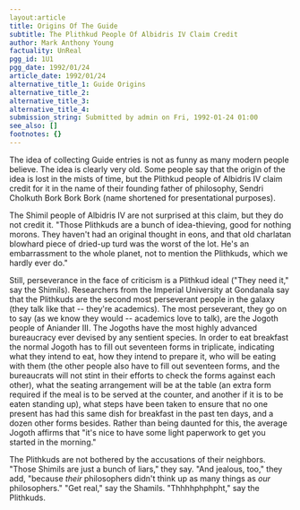 ```yaml
---
layout:article
title: Origins Of The Guide
subtitle: The Plithkud People Of Albidris IV Claim Credit
author: Mark Anthony Young
factuality: UnReal
pgg_id: 1U1
pgg_date: 1992/01/24
article_date: 1992/01/24
alternative_title_1: Guide Origins
alternative_title_2: 
alternative_title_3: 
alternative_title_4: 
submission_string: Submitted by admin on Fri, 1992-01-24 01:00
see_also: []
footnotes: {}
---
```

<div>
<p>The idea of collecting Guide entries is not as funny as many modern people believe. The idea is clearly very old. Some people say that the origin of the idea is lost in the mists of time, but the Plithkud people of Albidris IV claim credit for it in the name of their founding father of philosophy, Sendri Cholkuth Bork Bork Bork (name shortened for presentational purposes).</p>
<p>The Shimil people of Albidris IV are not surprised at this claim, but they do not credit it. "Those Plithkuds are a bunch of idea-thieving, good for nothing morons. They haven't had an original thought in eons, and that old charlatan blowhard piece of dried-up turd was the worst of the lot. He's an embarrassment to the whole planet, not to mention the Plithkuds, which we hardly ever do."</p>
<p>Still, perseverance in the face of criticism is a Plithkud ideal ("They need it," say the Shimils). Researchers from the Imperial University at Gondanala say that the Plithkuds are the second most perseverant people in the galaxy (they talk like that -- they're academics). The most perseverant, they go on to say (as we know they would -- academics love to talk), are the Jogoth people of Aniander III. The Jogoths have the most highly advanced bureaucracy ever devised by any sentient species. In order to eat breakfast the normal Jogoth has to fill out seventeen forms in triplicate, indicating what they intend to eat, how they intend to prepare it, who will be eating with them (the other people also have to fill out seventeen forms, and the bureaucrats will not stint in their efforts to check the forms against each other), what the seating arrangement will be at the table (an extra form required if the meal is to be served at the counter, and another if it is to be eaten standing up), what steps have been taken to ensure that no one present has had this same dish for breakfast in the past ten days, and a dozen other forms besides. Rather than being daunted for this, the average Jogoth affirms that "it's nice to have some light paperwork to get you started in the morning."</p>
<p>The Plithkuds are not bothered by the accusations of their neighbors. "Those Shimils are just a bunch of liars," they say. "And jealous, too," they add, "because <em>their</em> philosophers didn't think up as many things as <em>our</em> philosophers." "Get real," say the Shamils. "Thhhhphphpht," say the Plithkuds. <!--Amazon_CLS_IM_END--></p>
</div>

